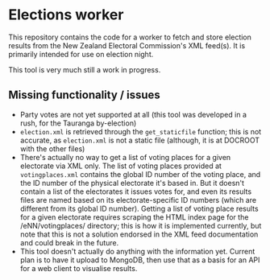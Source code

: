 # Elections worker
This repository contains the code for a worker to fetch and store election results from the New Zealand Electoral Commission's XML feed(s). It is primarily intended for use on election night.

This tool is very much still a work in progress.

## Missing functionality / issues
* Party votes are not yet supported at all (this tool was developed in a rush, for the Tauranga by-election)
* `election.xml` is retrieved through the `get_staticfile` function; this is not accurate, as `election.xml` is not a static file (although, it is at DOCROOT with the other files)
* There's actually no way to get a list of voting places for a given electorate via XML only. The list of voting places provided at `votingplaces.xml` contains the global ID number of the voting place, and the ID number of the physical electorate it's based in. But it doesn't contain a list of the electorates it issues votes for, and even its results files are named based on its electorate-specific ID numbers (which are different from its global ID number). Getting a list of voting place results for a given electorate requires scraping the HTML index page for the /eNN/votingplaces/ directory; this is how it is implemented currently, but note that this is not a solution endorsed in the XML feed documentation and could break in the future.
* This tool doesn't actually do anything with the information yet. Current plan is to have it upload to MongoDB, then use that as a basis for an API for a web client to visualise results. 